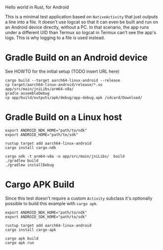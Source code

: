 Hello world in Rust, for Android

This is a minimal test application based on `NativeActivity` that just
outputs a line into a file. It doesn't use logcat so that it can even
be built and run on an Android device directly, without a PC.
In that scenario, the app runs under a different UID than Termux
so logcat in Termux can't see the app's logs. This is why
logging to a file is used instead.


# Gradle Build on an Android device

See HOWTO for the initial setup (TODO insert URL here)

```
cargo build --target aarch64-linux-android --release
cp target/aarch64-linux-android/release/*.so app/src/main/jniLibs/arm64-v8a/
gradle assembleDebug
cp app/build/outputs/apk/debug/app-debug.apk /sdcard/Download/
```

# Gradle Build on a Linux host
```
export ANDROID_NDK_HOME="path/to/ndk"
export ANDROID_HOME="path/to/sdk"

rustup target add aarch64-linux-android
cargo install cargo-ndk

cargo ndk -t arm64-v8a -o app/src/main/jniLibs/  build
./gradlew build
./gradlew installDebug
```

# Cargo APK Build
Since this test doesn't require a custom `Activity` subclass it's
optionally possible to build this example with `cargo apk`.

```
export ANDROID_NDK_HOME="path/to/ndk"
export ANDROID_SDK_HOME="path/to/sdk"

rustup target add aarch64-linux-android
cargo install cargo-apk

cargo apk build
cargo apk run
```
